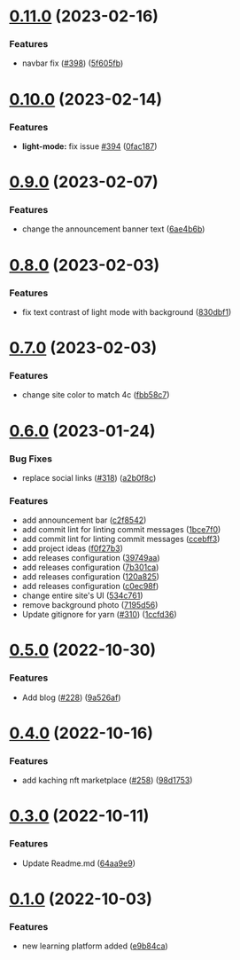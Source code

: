 # [0.11.0](https://github.com/FrancescoXX/free-Web3-resources/compare/v0.10.0...v0.11.0) (2023-02-16)


### Features

* navbar fix ([#398](https://github.com/FrancescoXX/free-Web3-resources/issues/398)) ([5f605fb](https://github.com/FrancescoXX/free-Web3-resources/commit/5f605fb7ef5b0c270c2dc98e09ec950692b9b6bf))

# [0.10.0](https://github.com/FrancescoXX/free-Web3-resources/compare/v0.9.0...v0.10.0) (2023-02-14)


### Features

* **light-mode:** fix issue [#394](https://github.com/FrancescoXX/free-Web3-resources/issues/394) ([0fac187](https://github.com/FrancescoXX/free-Web3-resources/commit/0fac187d3dda3d545f40396bcfd6068dc9a9bdd5))

# [0.9.0](https://github.com/FrancescoXX/free-Web3-resources/compare/v0.8.0...v0.9.0) (2023-02-07)


### Features

* change the announcement banner text ([6ae4b6b](https://github.com/FrancescoXX/free-Web3-resources/commit/6ae4b6b4c1218146c83d4cce0d75e2fc6b9e3aca))

# [0.8.0](https://github.com/FrancescoXX/free-Web3-resources/compare/v0.7.0...v0.8.0) (2023-02-03)


### Features

* fix text contrast of light mode with background ([830dbf1](https://github.com/FrancescoXX/free-Web3-resources/commit/830dbf1a3c80828dd232870a56e191db3e8fe59b))

# [0.7.0](https://github.com/FrancescoXX/free-Web3-resources/compare/v0.6.0...v0.7.0) (2023-02-03)


### Features

* change site color to match 4c ([fbb58c7](https://github.com/FrancescoXX/free-Web3-resources/commit/fbb58c7f4385d396e14618a64346a5f3ab3b69ca))

# [0.6.0](https://github.com/FrancescoXX/free-Web3-resources/compare/v0.5.0...v0.6.0) (2023-01-24)


### Bug Fixes

* replace social links ([#318](https://github.com/FrancescoXX/free-Web3-resources/issues/318)) ([a2b0f8c](https://github.com/FrancescoXX/free-Web3-resources/commit/a2b0f8c1fa8a9dfe04ed4466a3d4cb7c38feab23))


### Features

* add announcement bar ([c2f8542](https://github.com/FrancescoXX/free-Web3-resources/commit/c2f854226549d10a78c61d7c778851bcb405e843))
* add commit lint for linting commit messages ([1bce7f0](https://github.com/FrancescoXX/free-Web3-resources/commit/1bce7f0eb39190227203c6f8abfb953962b3c3b5))
* add commit lint for linting commit messages ([ccebff3](https://github.com/FrancescoXX/free-Web3-resources/commit/ccebff3423e40a9e80e733d624c68440bd1d27fd))
* add project ideas ([f0f27b3](https://github.com/FrancescoXX/free-Web3-resources/commit/f0f27b36cbf3d219a9499004b86912ab11fb7ce9))
* add releases configuration ([39749aa](https://github.com/FrancescoXX/free-Web3-resources/commit/39749aa5007ad3eed279c504e2bf98cdd9390b0b))
* add releases configuration ([7b301ca](https://github.com/FrancescoXX/free-Web3-resources/commit/7b301cae8c4985791e1dccafe4d1b8f17a048482))
* add releases configuration ([120a825](https://github.com/FrancescoXX/free-Web3-resources/commit/120a825c1b753d199e04167471b08f618551b514))
* add releases configuration ([c0ec98f](https://github.com/FrancescoXX/free-Web3-resources/commit/c0ec98f96c0c14caa745283380a40d30bd9b25d6))
* change entire site's UI ([534c761](https://github.com/FrancescoXX/free-Web3-resources/commit/534c76198b41d40a90d6885ac37ba2a01e12426d))
* remove background photo ([7195d56](https://github.com/FrancescoXX/free-Web3-resources/commit/7195d56d5cfc95503c5a1ef620ef88aff42a8fa6))
* Update gitignore for yarn ([#310](https://github.com/FrancescoXX/free-Web3-resources/issues/310)) ([1ccfd36](https://github.com/FrancescoXX/free-Web3-resources/commit/1ccfd3648f71fbe7b97b36cdbe262e44db9f9a0a))

# [0.5.0](https://github.com/FrancescoXX/free-Web3-resources/compare/v0.4.0...v0.5.0) (2022-10-30)


### Features

* Add blog ([#228](https://github.com/FrancescoXX/free-Web3-resources/issues/228)) ([9a526af](https://github.com/FrancescoXX/free-Web3-resources/commit/9a526af5024be7c60aa04803151c05d3ae720c67))



# [0.4.0](https://github.com/FrancescoXX/free-Web3-resources/compare/v0.3.0...v0.4.0) (2022-10-16)


### Features

* add kaching nft marketplace ([#258](https://github.com/FrancescoXX/free-Web3-resources/issues/258)) ([98d1753](https://github.com/FrancescoXX/free-Web3-resources/commit/98d1753019e0cfbdd2176ad957192520a36926c8))



# [0.3.0](https://github.com/FrancescoXX/free-Web3-resources/compare/v0.1.0...v0.3.0) (2022-10-11)


### Features

* Update Readme.md ([64aa9e9](https://github.com/FrancescoXX/free-Web3-resources/commit/64aa9e93180038a90435ee1ef034fb822ec51ee4))



# [0.1.0](https://github.com/FrancescoXX/free-Web3-resources/compare/e9b84ca97bdb932b265d121c533884e3ee7bb1f3...v0.1.0) (2022-10-03)


### Features

* new learning platform added ([e9b84ca](https://github.com/FrancescoXX/free-Web3-resources/commit/e9b84ca97bdb932b265d121c533884e3ee7bb1f3))
